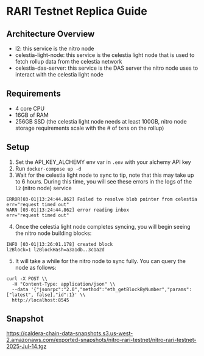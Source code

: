 # RARI Testnet Replica Guide

## Architecture Overview

- l2: this service is the nitro node
- celestia-light-node: this service is the celestia light node that is used to fetch rollup data from the celestia network
- celestia-das-server: this service is the DAS server the nitro node uses to interact with the celestia light node

## Requirements

- 4 core CPU
- 16GB of RAM
- 256GB SSD (the celestia light node needs at least 100GB, nitro node storage requirements scale with the # of txns on the rollup)

## Setup

1. Set the API_KEY_ALCHEMY env var in `.env` with your alchemy API key
2. Run `docker-compose up -d`
3. Wait for the celestia light node to sync to tip, note that this may take up to 6 hours. During this time, you will see these errors in the logs of the `l2` (nitro node) service

```
ERROR[03-01|13:24:44.862] Failed to resolve blob pointer from celestia err="request timed out"
WARN [03-01|13:24:44.862] error reading inbox                      err="request timed out"
```

4. Once the celestia light node completes syncing, you will begin seeing the nitro node building blocks:

```
INFO [03-01|13:26:01.178] created block                            l2Block=1 l2BlockHash=a3a1db..3c1a2d
```

5. It will take a while for the nitro node to sync fully. You can query the node as follows:

```
curl -X POST \\
  -H "Content-Type: application/json" \\
  --data '{"jsonrpc":"2.0","method":"eth_getBlockByNumber","params":["latest", false],"id":1}' \\
  http://localhost:8545

```

## Snapshot
https://caldera-chain-data-snapshots.s3.us-west-2.amazonaws.com/exported-snapshots/nitro-rari-testnet/nitro-rari-testnet-2025-Jul-14.tgz
